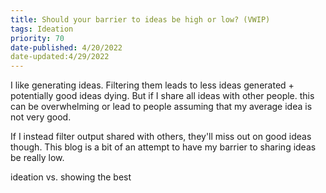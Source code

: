 ```yaml
---
title: Should your barrier to ideas be high or low? (VWIP)
tags: Ideation
priority: 70
date-published: 4/20/2022
date-updated:4/29/2022
---
```


I like generating ideas. Filtering them leads to less ideas generated + potentially good ideas dying. But if I share all ideas with other people. this can be overwhelming or lead to people assuming that my average idea is not very good. 

If I instead filter output shared with others, they'll miss out on good ideas though. This blog is a bit of an attempt to have my barrier to sharing ideas be really low. 

ideation vs. showing the best